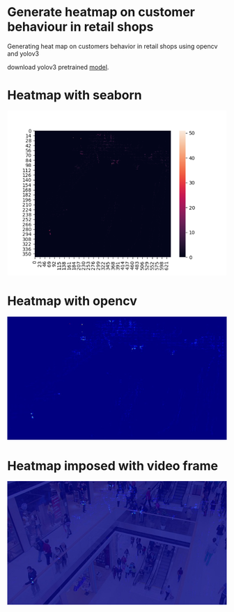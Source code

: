 # Generate heatmap on customer behaviour in retail shops
Generating heat map on customers behavior in retail shops using opencv and yolov3

download yolov3 pretrained [model](https://drive.google.com/file/d/1jNen-em-3JG1uO9iwoBep6xpTAt6se54/view?usp=sharing).

<h1>Heatmap with seaborn</h1>

![](result/testplot.png )

<h1>Heatmap with opencv</h1>

![](result/cv2_heatmap.jpg )

<h1>Heatmap imposed with video frame</h1>

![](result/cv2_imposed.jpg )
